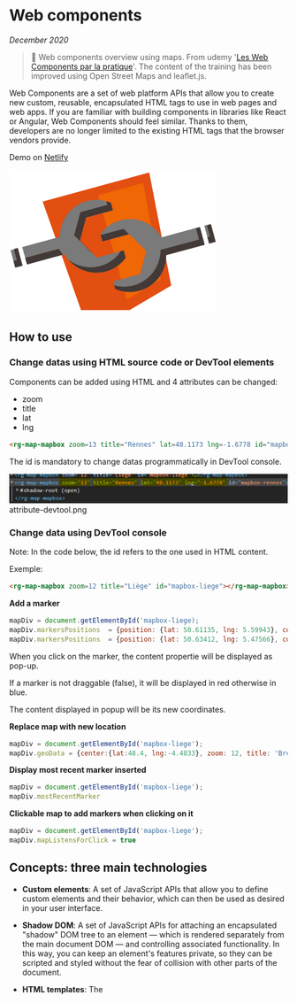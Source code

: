 # Web components

*December 2020*

> 🔨 Web components overview using maps. From udemy '[Les Web Components par la pratique](https://www.udemy.com/course/les-web-components-par-la-pratique/)'. The content of the training has been improved using Open Street Maps and leaflet.js.

Web Components are a set of web platform APIs that allow you to create new custom, reusable, encapsulated HTML tags to use in web pages and web apps. If you are familiar with building components in libraries like React or Angular, Web Components should feel similar. Thanks to them, developers are no longer limited to the existing HTML tags that the browser vendors provide.

Demo on [Netlify](https://adoring-hodgkin-826062.netlify.app/)

![web-components-logo](_readme-img/web-components-logo.png)

## How to use

### Change datas using HTML source code or DevTool elements

Components can be added using HTML and 4 attributes can be changed:

- zoom
- title
- lat
- lng

````html
<rg-map-mapbox zoom=13 title="Rennes" lat=48.1173 lng=-1.6778 id="mapbox-rennes"></rg-map-mapbox>
````

The id is mandatory to change datas programmatically in DevTool console.

![attribute-devtool](_readme-img/attribute-devtool.png)
attribute-devtool.png

### Change data using DevTool console

Note: In the code below, the id refers to the one used in HTML content.

Exemple:
````html
<rg-map-mapbox zoom=12 title="Liège" id="mapbox-liege"></rg-map-mapbox>
````

**Add a marker**

````js
mapDiv = document.getElementById('mapbox-liege);
mapDiv.markersPositions  = {position: {lat: 50.61135, lng: 5.59943}, content: "Angleur", draggable: false}
mapDiv.markersPositions  = {position: {lat: 50.63412, lng: 5.47566}, content: "Grâce-Hollogne", draggable: true}
````

When you click on the marker, the content propertie will be displayed as pop-up.

If a marker is not draggable (false), it will be displayed in red otherwise in blue.

The content displayed in popup will be its new coordinates.

**Replace map with new location**

````js
mapDiv = document.getElementById('mapbox-liege');
mapDiv.geoData = {center:{lat:48.4, lng:-4.4833}, zoom: 12, title: 'Brest'}
````

**Display most recent marker inserted**

````js
mapDiv = document.getElementById('mapbox-liege');
mapDiv.mostRecentMarker
````

**Clickable map to add markers when clicking on it**

````js
mapDiv = document.getElementById('mapbox-liege');
mapDiv.mapListensForClick = true
````

## Concepts: three main technologies

- **Custom elements**: A set of JavaScript APIs that allow you to define custom elements and their behavior, which can then be used as desired in your user interface.
- **Shadow DOM**: A set of JavaScript APIs for attaching an encapsulated "shadow" DOM tree to an element — which is rendered separately from the main document DOM — and controlling associated functionality. In this way, you can keep an element's features private, so they can be scripted and styled without the fear of collision with other parts of the document.
- **HTML templates**: The <template> and <slot> elements enable you to write markup templates that are not displayed in the rendered page. These can then be reused multiple times as the basis of a custom element's structure.

- **Deprecated - HTML Imports**: Was: `<link rel="import" href="myfile.html">`. This feature is **obsolete**. Although it may still work in some browsers, its use is discouraged since it could be removed at any time. Try to avoid using it.

## Callbacks

*connectedCallback*: Invoked each time the custom element is appended into a document-connected element. This will happen each time the node is moved, and may happen before the element's contents have been fully parsed.

*attributeChangedCallback*: Invoked each time one of the custom element's attributes is added, removed, or changed. Which attributes to notice change for is specified in a static get observedAttributes method

## Shadow DOM

The ShadowRoot interface of the Shadow DOM API is the root node of a DOM subtree that is rendered separately from a document's main DOM tree. With Shadow DOM, each component instance is encapsulated in its own DOM.

The Element.attachShadow() method attaches a shadow DOM tree to the specified element and returns a reference to its ShadowRoot.

![shadow-dom-console.png](_readme-img/shadow-dom-console.png)

## Properties vs Attributes

Properties are available on a DOM node when being manipulated by JavaScript.

````js
const myElem = document.querySelector('.my-elem');

myElem.className; // className is a property
````

And attributes are provided in the HTML itself. Here *alt*, *width* and *height* are all attributes.

````js
<img src="/path/to/img.svg" alt="My Image" width="150" height="250">
````

## Useful links
- [codeconcept/webcompomisc](https://github.com/codeconcept/webcompomisc)
- [codeconcept/webcompomap](https://github.com/codeconcept/webcompomap)
- [MDN: Web Components](https://developer.mozilla.org/en-US/docs/Web/Web_Components)
- [MDN: Using custom elements](https://developer.mozilla.org/en-US/docs/Web/Web_Components/Using_custom_elements)
- [Attributes and Properties in Custom Elements](https://alligator.io/web-components/attributes-properties/)
- [ApiNotActivatedMapError for simple html page using google-places-api](https://stackoverflow.com/questions/35700182/apinotactivatedmaperror-for-simple-html-page-using-google-places-api)
- [Leaflet Tutorials](https://leafletjs.com/examples.html)
- [Webcomponent with internal js and css doesn't show content](https://stackoverflow.com/questions/58272007/webcomponent-with-internal-js-and-css-doesnt-show-content)
- [MapBox](https://www.mapbox.com/)
- [OpenStreetMap Belgique](https://openstreetmap.be/fr/)
- [OpenStreetMap France](https://www.openstreetmap.fr/)